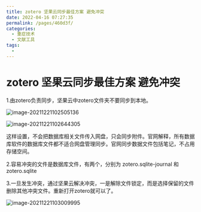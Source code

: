 ```yaml
---
title: zotero 坚果云同步最佳方案 避免冲突
date: 2022-04-16 07:27:35
permalink: /pages/460d3f/
categories:
  - 重症技术
  - 文献工具
tags:
  - 
---
```

# zotero 坚果云同步最佳方案 避免冲突

1.由zotero负责同步，坚果云中zotero文件夹不要同步到本地。

![image-20211221102505136](https://cdn.jsdelivr.net/gh/seasideccm/img/upload/202112220644253.png)





![image-20211221102644305](https://cdn.jsdelivr.net/gh/seasideccm/img/upload/202112220645323.png)



这样设置，不会把数据库相关文件传入网盘，只会同步附件。官网解释，所有数据库软件的数据库文件都不适合网盘管理同步。官网同步数据文件包括笔记，不占用存储空间。



2.容易冲突的文件是数据库文件，有两个，分别为 zotero.sqlite-journal 和 zotero.sqlite

3.一旦发生冲突，通过坚果云解决冲突，一是解除文件锁定，而是选择保留的文件删除其他冲突文件。重新打开zotero就可以了。

![image-20211221103009995](https://cdn.jsdelivr.net/gh/seasideccm/img/upload/202112220645848.png)

